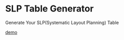 # SLP Table Generator
Generate Your SLP(Systematic Layout Planning) Table

[demo](https://lemon5920.github.io/slp/)
